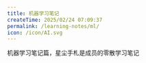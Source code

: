 ```yaml
---
title: 机器学习笔记
createTime: 2025/02/24 07:09:37
permalink: /learning-notes/ml/
icon: /icon/AI.svg
---
```


机器学习笔记篇，星尘手札是成员的零散学习笔记